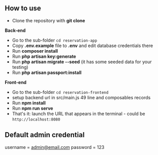 ## How to use

- Clone the repository with __git clone__

__Back-end__

- Go to the sub-folder `cd reservation-app`
- Copy __.env.example__ file to __.env__ and edit database credentials there
- Run __composer install__
- Run __php artisan key:generate__
- Run __php artisan migrate --seed__ (it has some seeded data for your testing)
- Run __php artisan passport:install__


__Front-end__

- Go to the sub-folder `cd reservation-frontend`
- setup backend url in src/main.js 49 line and composables records
- Run __npm install__ 
- Run __npm run serve__ 
- That's it: launch the URL that appears in the terminal - could be `http://localhost:8080`

## Default admin credential
username = admin@email.com
password = 123 
